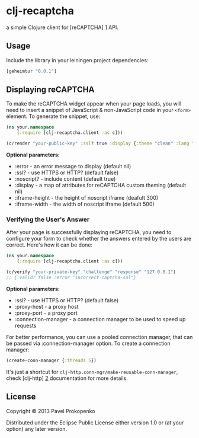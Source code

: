 # clj-recaptcha

a simple Clojure client for [reCAPTCHA] [1] API.

## Usage

Include the library in your leiningen project dependencies:

```clojure
[geheimtur "0.0.1"]
```

## Displaying reCAPTCHA

To make the reCAPTCHA widget appear when your page loads, you will need to insert a snippet of JavaScript & non-JavaScript code in your `<form>` element. To generate the snippet, use:

```clojure
(ns your.namespace
    (:require [clj-recaptcha.client :as c]))

(c/render "your-public-key" :ssl? true :display {:theme "clean" :lang "de"})
```

**Optional parameters:**

* :error         - an error message to display (default nil)
* :ssl?          - use HTTPS or HTTP? (default false)
* :noscript?     - include <noscript> content (default true)
* :display       - a map of attributes for reCAPTCHA custom theming (default nil)
* :iframe-height - the height of noscript iframe (deafult 300)
* :iframe-width  - the width of noscript iframe (default 500)

### Verifying the User's Answer

After your page is successfully displaying reCAPTCHA, you need to configure your form to check whether the answers entered by the users are correct.
Here's how it can be done:

```clojure
(ns your.namespace
    (:require [clj-recaptcha.client :as c]))

(c/verify "your-private-key" "challenge" "response" "127.0.0.1")
;; {:valid? false :error "incorrect-captcha-sol"}
```
**Optional parameters:**

* :ssl?               - use HTTPS or HTTP? (default false)
* :proxy-host         - a proxy host
* :proxy-port         - a proxy port
* :connection-manager - a connection manager to be used to speed up requests

For better performance, you can use a pooled connection manager, that can be passed via :connection-manager option.
To create a connection manager:

```clojure
(create-conn-manager {:threads 5})
```
It's just a shortcut for `clj-http.conn-mgr/make-reusable-conn-manager`, check [clj-http] [2] documentation for more details.


## License

Copyright © 2013 Pavel Prokopenko

Distributed under the Eclipse Public License either version 1.0 or (at
your option) any later version.

[1]: https://developers.google.com/recaptcha/intro
[2]: https://github.com/dakrone/clj-http
